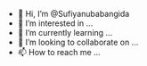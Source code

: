 - 👋 Hi, I’m @Sufiyanubabangida
- 👀 I’m interested in ...
- 🌱 I’m currently learning ...
- 💞️ I’m looking to collaborate on ...
- 📫 How to reach me ...

<!---
Sufiyanubabangida/Sufiyanubabangida is a ✨ special ✨ repository because its `README.md` (this file) appears on your GitHub profile.
You can click the Preview link to take a look at your changes.
--->
